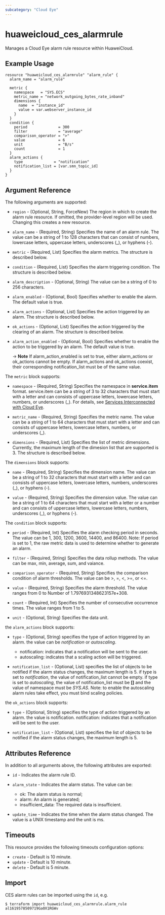 ```yaml
---
subcategory: "Cloud Eye"
---
```


# huaweicloud\_ces\_alarmrule

Manages a Cloud Eye alarm rule resource within HuaweiCloud.

## Example Usage

```hcl
resource "huaweicloud_ces_alarmrule" "alarm_rule" {
  alarm_name = "alarm_rule"

  metric {
    namespace   = "SYS.ECS"
    metric_name = "network_outgoing_bytes_rate_inband"
    dimensions {
      name  = "instance_id"
      value = var.webserver_instance_id
    }
  }
  condition {
    period              = 300
    filter              = "average"
    comparison_operator = ">"
    value               = 6
    unit                = "B/s"
    count               = 1
  }
  alarm_actions {
    type              = "notification"
    notification_list = [var.smn_topic_id]
  }
}
```

## Argument Reference

The following arguments are supported:

* `region` - (Optional, String, ForceNew) The region in which to create the alarm rule resource.
    If omitted, the provider-level region will be used. Changing this creates a new resource.

* `alarm_name` - (Required, String) Specifies the name of an alarm rule. The value can
    be a string of 1 to 128 characters that can consist of numbers, lowercase letters,
    uppercase letters, underscores (_), or hyphens (-).

* `metric` - (Required, List) Specifies the alarm metrics. The structure is described
    below.

* `condition` - (Required, List) Specifies the alarm triggering condition. The structure
    is described below.

* `alarm_description` - (Optional, String) The value can be a string of 0 to 256 characters.

* `alarm_enabled` - (Optional, Bool) Specifies whether to enable the alarm. The default
    value is true.

* `alarm_actions` - (Optional, List) Specifies the action triggered by an alarm. The
    structure is described below.

* `ok_actions` - (Optional, List) Specifies the action triggered by the clearing of
    an alarm. The structure is described below.

* `alarm_action_enabled` - (Optional, Bool) Specifies whether to enable the action
    to be triggered by an alarm. The default value is true.

    -> **Note** If alarm_action_enabled is set to true, either alarm_actions or
    ok_actions cannot be empty. If alarm_actions and ok_actions coexist, their
    corresponding notification_list must be of the same value.

The `metric` block supports:

* `namespace` - (Required, String) Specifies the namespace in **service.item** format.
    service.item can be a string of 3 to 32 characters that must start with a letter and
    can consists of uppercase letters, lowercase letters, numbers, or underscores (_).
    For details, see [Services Interconnected with Cloud Eye](https://support.huaweicloud.com/intl/en-us/api-ces/ces_03_0059.html).

* `metric_name` - (Required, String) Specifies the metric name. The value can be a string
    of 1 to 64 characters that must start with a letter and can consists of uppercase
    letters, lowercase letters, numbers, or underscores (_).

* `dimensions` - (Required, List) Specifies the list of metric dimensions. Currently,
    the maximum length of the dimesion list that are supported is 3. The structure
    is described below.

The `dimensions` block supports:

* `name` - (Required, String) Specifies the dimension name. The value can be a string
    of 1 to 32 characters that must start with a letter and can consists of uppercase
    letters, lowercase letters, numbers, underscores (_), or hyphens (-).

* `value` - (Required, String) Specifies the dimension value. The value can be a string
    of 1 to 64 characters that must start with a letter or a number and can consists
    of uppercase letters, lowercase letters, numbers, underscores (_), or hyphens
    (-).

The `condition` block supports:

* `period` - (Required, Int) Specifies the alarm checking period in seconds. The
    value can be 1, 300, 1200, 3600, 14400, and 86400.
    Note: If period is set to 1, the raw metric data is used to determine
    whether to generate an alarm.

* `filter` - (Required, String) Specifies the data rollup methods. The value can be
    max, min, average, sum, and vaiance.

* `comparison_operator` - (Required, String) Specifies the comparison condition of alarm
    thresholds. The value can be >, =, <, >=, or <=.

* `value` - (Required, String) Specifies the alarm threshold. The value ranges from
    0 to Number of 1.7976931348623157e+308.

* `count` - (Required, Int) Specifies the number of consecutive occurrence times.
    The value ranges from 1 to 5.

* `unit` - (Optional, String) Specifies the data unit.

the `alarm_actions` block supports:

* `type` - (Optional, String) specifies the type of action triggered by an alarm. the
    value can be *notification* or *autoscaling*.
    - notification: indicates that a notification will be sent to the user.
    - autoscaling: indicates that a scaling action will be triggered.

* `notification_list` - (Optional, List) specifies the list of objects to be notified
    if the alarm status changes, the maximum length is 5.
    if type is set to *notification*, the value of notification_list cannot be empty.
    if type is set to *autoscaling*, the value of notification_list must be **[]**
    and the value of namespace must be *SYS.AS*.
    Note: to enable the autoscaling alarm rules take effect, you must bind scaling
    policies.

the `ok_actions` block supports:

* `type` - (Optional, String) specifies the type of action triggered by an alarm. the
    value is notification.
    notification: indicates that a notification will be sent to the user.

* `notification_list` - (Optional, List) specifies the list of objects to be notified
    if the alarm status changes, the maximum length is 5.

## Attributes Reference

In addition to all arguments above, the following attributes are exported:

* `id` - Indicates the alarm rule ID.

* `alarm_state` - Indicates the alarm status. The value can be:
    - ok: The alarm status is normal;
    - alarm: An alarm is generated;
    - insufficient_data: The required data is insufficient.

* `update_time` - Indicates the time when the alarm status changed.
    The value is a UNIX timestamp and the unit is ms.

## Timeouts
This resource provides the following timeouts configuration options:
- `create` - Default is 10 minute.
- `update` - Default is 10 minute.
- `delete` - Default is 5 minute.

## Import

CES alarm rules can be imported using the `id`, e.g.

```
$ terraform import huaweicloud_ces_alarmrule.alarm_rule al1619578509719Ga0X1RGWv
```

